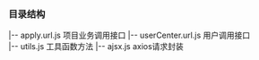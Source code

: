 ### 目录结构
|-- apply.url.js                     项目业务调用接口
|-- userCenter.url.js                用户调用接口   
|-- utils.js                         工具函数方法
|-- ajsx.js                          axios请求封装           
                 
